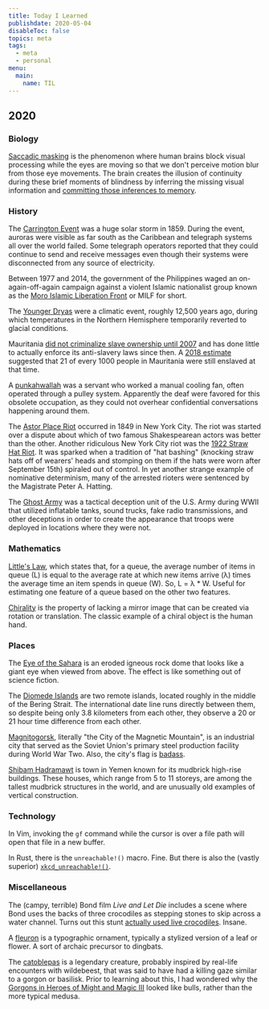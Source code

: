 ```yaml
---
title: Today I Learned
publishdate: 2020-05-04
disableToc: false
topics: meta
tags:
  - meta
  - personal
menu:
  main:
    name: TIL
---
```

## 2020

### Biology

[Saccadic masking](https://en.wikipedia.org/wiki/Saccadic_masking) is the phenomenon where human brains block visual processing while the eyes are moving so that we don't perceive motion blur from those eye movements. The brain creates the illusion of continuity during these brief moments of blindness by inferring the missing visual information and [committing those inferences to memory](https://en.wikipedia.org/wiki/Transsaccadic_memory).

### History

The [Carrington Event](https://en.wikipedia.org/wiki/Solar_storm_of_1859) was a huge solar storm in 1859. During the event, auroras were visible as far south as the Caribbean and telegraph systems all over the world failed. Some telegraph operators reported that they could continue to send and receive messages even though their systems were disconnected from any source of electricity.

Between 1977 and 2014, the government of the Philippines waged an on-again-off-again campaign against a violent Islamic nationalist group known as the [Moro Islamic Liberation Front](https://en.wikipedia.org/wiki/Moro_Islamic_Liberation_Front) or MILF for short.

The [Younger Dryas](https://en.wikipedia.org/wiki/Younger_Dryas) were a climatic event, roughly 12,500 years ago, during which temperatures in the Northern Hemisphere temporarily reverted to glacial conditions.

Mauritania [did not criminalize slave ownership until 2007](https://en.wikipedia.org/wiki/Slavery_in_Mauritania#Modern_slavery) and has done little to actually enforce its anti-slavery laws since then. A [2018 estimate](https://www.globalslaveryindex.org/2018/data/country-data/mauritania/) suggested that 21 of every 1000 people in Mauritania were still enslaved at that time.

A [punkahwallah](https://en.wikipedia.org/wiki/Punkah_wallah) was a servant who worked a manual cooling fan, often operated through a pulley system. Apparently the deaf were favored for this obsolete occupation, as they could not overhear confidential conversations happening around them.

The [Astor Place Riot](https://en.wikipedia.org/wiki/Astor_Place_Riot) occurred in 1849 in New York City. The riot was started over a dispute about which of two famous Shakespearean actors was better than the other. Another ridiculous New York City riot was the [1922 Straw Hat Riot](https://en.wikipedia.org/wiki/Straw_Hat_Riot). It was sparked when a tradition of "hat bashing" (knocking straw hats off of wearers' heads and stomping on them if the hats were worn after September 15th) spiraled out of control. In yet another strange example of nominative determinism, many of the arrested rioters were sentenced by the Magistrate Peter A. Hatting.

The [Ghost Army](https://en.wikipedia.org/wiki/Ghost_Army) was a tactical deception unit of the U.S. Army during WWII that utilized inflatable tanks, sound trucks, fake radio transmissions, and other deceptions in order to create the appearance that troops were deployed in locations where they were not.

### Mathematics

[Little's Law](https://en.wikipedia.org/wiki/Little%27s_law), which states that, for a queue, the average number of items in queue (L) is equal to the average rate at which new items arrive (λ) times the average time an item spends in queue (W). So, L = λ * W. Useful for estimating one feature of a queue based on the other two features.

[Chirality](https://en.wikipedia.org/wiki/Chirality) is the property of lacking a mirror image that can be created via rotation or translation. The classic example of a chiral object is the human hand.

### Places

The [Eye of the Sahara](https://en.wikipedia.org/wiki/Richat_Structure) is an eroded igneous rock dome that looks like a giant eye when viewed from above. The effect is like something out of science fiction.

The [Diomede Islands](https://en.wikipedia.org/wiki/Diomede_Islands) are two remote islands, located roughly in the middle of the Bering Strait. The international date line runs directly between them, so despite being only 3.8 kilometers from each other, they observe a 20 or 21 hour time difference from each other.

[Magnitogorsk](https://en.wikipedia.org/wiki/Magnitogorsk), literally "the City of the Magnetic Mountain", is an industrial city that served as the Soviet Union's primary steel production facility during World War Two. Also, the city's flag is [badass](https://en.wikipedia.org/wiki/Magnitogorsk#/media/File:Flag_of_Magnitogorsk_(Chelyabinsk_oblast).svg).

[Shibam Hadramawt](https://en.wikipedia.org/wiki/Shibam_Hadramawt) is town in Yemen known for its mudbrick high-rise buildings. These houses, which range from 5 to 11 storeys, are among the tallest mudbrick structures in the world, and are unusually old examples of vertical construction.

### Technology

In Vim, invoking the `gf` command while the cursor is over a file path will open that file in a new buffer.

In Rust, there is the `unreachable!()` macro. Fine. But there is also the (vastly superior) [`xkcd_unreachable!()`](https://docs.rs/crate/xkcd_unreachable/).

### Miscellaneous

The (campy, terrible) Bond film _Live and Let Die_ includes a scene where Bond uses the backs of three crocodiles as stepping stones to skip across a water channel. Turns out this stunt [actually used live crocodiles](https://www.youtube.com/watch?v=EDeUzB12ln8). Insane.

A [fleuron](https://en.wikipedia.org/wiki/Fleuron_(typography)) is a typographic ornament, typically a stylized version of a leaf or flower. A sort of archaic precursor to dingbats.

The [catoblepas](https://en.wikipedia.org/wiki/Catoblepas) is a legendary creature, probably inspired by real-life encounters with wildebeest, that was said to have had a killing gaze similar to a gorgon or basilisk. Prior to learning about this, I had wondered why the [Gorgons in Heroes of Might and Magic III](https://heroes.thelazy.net/index.php/Gorgon_and_Mighty_Gorgon) looked like bulls, rather than the more typical medusa.
